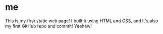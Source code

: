 me
==
This is my first static web page! I built it using HTML and CSS, and it's also my first GitHub repo and commit! Yeehaw!
